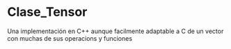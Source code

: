 # Clase_Tensor
Una implementación en C++ aunque facilmente adaptable a C de un vector con muchas de sus operacions y funciones
